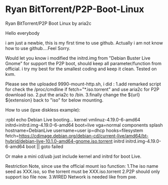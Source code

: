 # Ryan BitTorrent/P2P-Boot-Linux
Ryan BitTorrent/P2P Boot Linux by aria2c

Hello everybody

i am just a newbie, this is my first time to use github. Actually i am not know how to use github....Feel Sorry.

Would let you know i modified the initrd.img from "Debian Buster Live Gnome" for support the P2P boot, should keep all parameter/function from official.
i try my best for the smallest coding and keep it clean.
Tested on kvm.

Please see the uploaded 9990-mount-http.sh, i did :
1.add remarked script for check the /proc/cmdline if fetch="*.iso.torrent" and use aria2c for P2P download iso.
2.put the aria2c to /bin.
3.finally change the ${url} ${extension} back to "iso" for below mounting.

How to use (ipxe diskless example):

:rpbl
echo Debian Live booting...
kernel vmlinuz-4.19.0-6-amd64 initrd=initrd.img-4.19.0-6-amd64 boot=live vga=normal components splash hostname=DebianLive username=user ip=dhcp hooks=filesystem fetch=https://cdimage.debian.org/debian-cd/current-live/amd64/bt-hybrid/debian-live-10.1.0-amd64-gnome.iso.torrent
initrd initrd.img-4.19.0-6-amd64
boot || goto failed

Or make a mini cd/usb just include kernel and initrd for boot Live.

Restriction Note, since use the official mount iso function:
1.The iso name seed as XXX.iso, so the torrent must be XXX.iso.torrent
2.P2P should only support iso file now.
3.WIRED Network is needed like from pxe.
